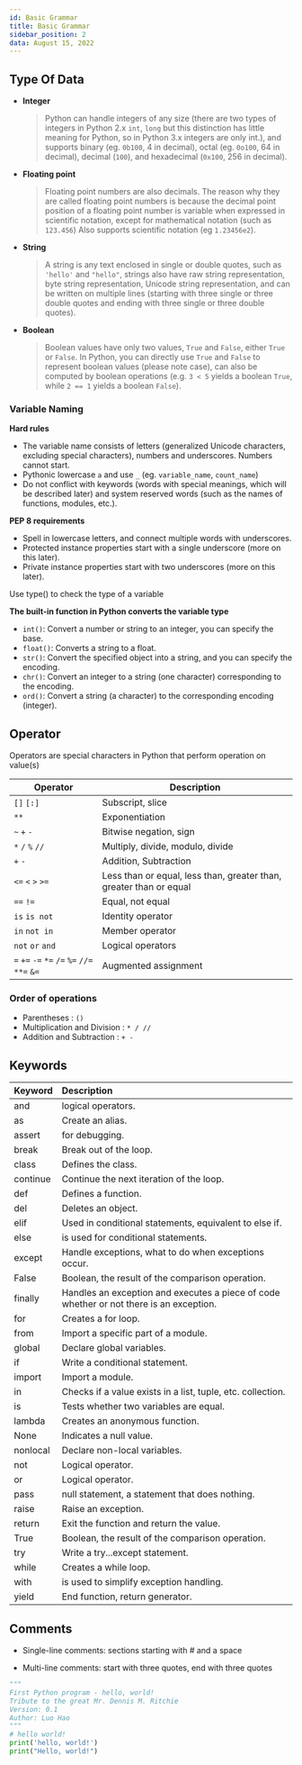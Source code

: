 ```yaml
---
id: Basic Grammar
title: Basic Grammar
sidebar_position: 2
data: August 15, 2022
---
```


## Type Of Data

-   **Integer**

    > Python can handle integers of any size (there are two types of integers in Python 2.x `int`, `long` but this distinction has little meaning for Python, so in Python 3.x integers are only int.), and supports binary (eg. `0b100`, 4 in decimal), octal (eg. `0o100`, 64 in decimal), decimal (`100`), and hexadecimal (`0x100`, 256 in decimal).

-   **Floating point**

    > Floating point numbers are also decimals. The reason why they are called floating point numbers is because the decimal point position of a floating point number is variable when expressed in scientific notation, except for mathematical notation (such as `123.456`) Also supports scientific notation (eg `1.23456e2`).

-   **String**

    > A string is any text enclosed in single or double quotes, such as `'hello'` and `"hello"`, strings also have raw string representation, byte string representation, Unicode string representation, and can be written on multiple lines (starting with three single or three double quotes and ending with three single or three double quotes).

-   **Boolean**

    > Boolean values ​​have only two values, `True` and `False`, either `True` or `False`. In Python, you can directly use `True` and `False` to represent boolean values ​​(please note case), can also be computed by boolean operations (e.g. `3 < 5` yields a boolean `True`, while `2 == 1` yields a boolean `False`).

### Variable Naming

**Hard rules**

-   The variable name consists of letters (generalized Unicode characters, excluding special characters), numbers and underscores. Numbers cannot start.
-   Pythonic lowercase `a` and use `_` (eg. `variable_name`, `count_name`)
-   Do not conflict with keywords (words with special meanings, which will be described later) and system reserved words (such as the names of functions, modules, etc.).

**PEP 8 requirements**

-   Spell in lowercase letters, and connect multiple words with underscores.
-   Protected instance properties start with a single underscore (more on this later).
-   Private instance properties start with two underscores (more on this later).

Use type() to check the type of a variable

**The built-in function in Python converts the variable type**

-   `int()`: Convert a number or string to an integer, you can specify the base.
-   `float()`: Converts a string to a float.
-   `str()`: Convert the specified object into a string, and you can specify the encoding.
-   `chr()`: Convert an integer to a string (one character) corresponding to the encoding.
-   `ord()`: Convert a string (a character) to the corresponding encoding (integer).

## Operator

Operators are special characters in Python that perform operation on value(s)

| Operator                                      | Description                                                        |
| --------------------------------------------- | ------------------------------------------------------------------ |
| `[]` `[:]`                                    | Subscript, slice                                                   |
| `**`                                          | Exponentiation                                                     |
| `~` `+` `-`                                   | Bitwise negation, sign                                             |
| `*` `/` `%` `//`                              | Multiply, divide, modulo, divide                                   |
| `+` `-`                                       | Addition, Subtraction                                              |
| `<=` `<` `>` `>=`                             | Less than or equal, less than, greater than, greater than or equal |
| `==` `!=`                                     | Equal, not equal                                                   |
| `is` `is not`                                 | Identity operator                                                  |
| `in` `not in`                                 | Member operator                                                    |
| `not` `or` `and`                              | Logical operators                                                  |
| `=` `+=` `-=` `*=` `/=` `%=` `//=` `**=` `&=` | Augmented assignment                                               |

### Order of operations

-   Parentheses : `()`
-   Multiplication and Division : `* / //`
-   Addition and Subtraction : `+ -`

## Keywords

| Keyword  | Description                                                                             |
| :------- | :-------------------------------------------------------------------------------------- |
| and      | logical operators.                                                                      |
| as       | Create an alias.                                                                        |
| assert   | for debugging.                                                                          |
| break    | Break out of the loop.                                                                  |
| class    | Defines the class.                                                                      |
| continue | Continue the next iteration of the loop.                                                |
| def      | Defines a function.                                                                     |
| del      | Deletes an object.                                                                      |
| elif     | Used in conditional statements, equivalent to else if.                                  |
| else     | is used for conditional statements.                                                     |
| except   | Handle exceptions, what to do when exceptions occur.                                    |
| False    | Boolean, the result of the comparison operation.                                        |
| finally  | Handles an exception and executes a piece of code whether or not there is an exception. |
| for      | Creates a for loop.                                                                     |
| from     | Import a specific part of a module.                                                     |
| global   | Declare global variables.                                                               |
| if       | Write a conditional statement.                                                          |
| import   | Import a module.                                                                        |
| in       | Checks if a value exists in a list, tuple, etc. collection.                             |
| is       | Tests whether two variables are equal.                                                  |
| lambda   | Creates an anonymous function.                                                          |
| None     | Indicates a null value.                                                                 |
| nonlocal | Declare non-local variables.                                                            |
| not      | Logical operator.                                                                       |
| or       | Logical operator.                                                                       |
| pass     | null statement, a statement that does nothing.                                          |
| raise    | Raise an exception.                                                                     |
| return   | Exit the function and return the value.                                                 |
| True     | Boolean, the result of the comparison operation.                                        |
| try      | Write a try...except statement.                                                         |
| while    | Creates a while loop.                                                                   |
| with     | is used to simplify exception handling.                                                 |
| yield    | End function, return generator.                                                         |

## Comments

-   Single-line comments: sections starting with # and a space

-   Multi-line comments: start with three quotes, end with three quotes

```python
"""
First Python program - hello, world!
Tribute to the great Mr. Dennis M. Ritchie
Version: 0.1
Author: Luo Hao
"""
# hello world!
print('hello, world!')
print("Hello, world!")
```
